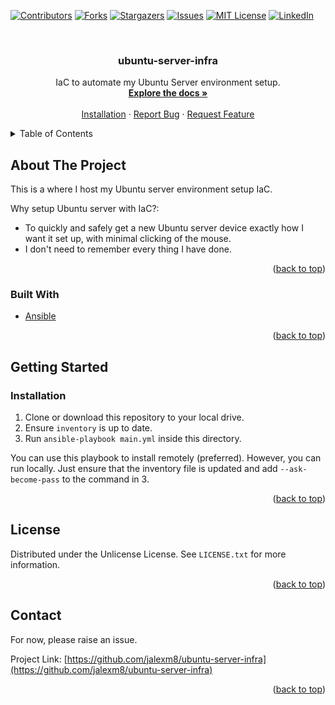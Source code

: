 <div id="top"></div>

[![Contributors][contributors-shield]][contributors-url]
[![Forks][forks-shield]][forks-url]
[![Stargazers][stars-shield]][stars-url]
[![Issues][issues-shield]][issues-url]
[![MIT License][license-shield]][license-url]
[![LinkedIn][linkedin-shield]][linkedin-url]



<!-- PROJECT LOGO -->
<br />
<div align="center">

  <h3 align="center">ubuntu-server-infra</h3>

  <p align="center">
    IaC to automate my Ubuntu Server environment setup.
    <br />
    <a href="https://github.com/jalexm8/ubuntu-server-infra"><strong>Explore the docs »</strong></a>
    <br />
    <br />
    <a href="https://github.com/jalexm8/ubuntu-server-infra/README.md#installation">Installation</a>
    ·
    <a href="https://github.com/jalexm8/ubuntu-server-infra/issues">Report Bug</a>
    ·
    <a href="https://github.com/jalexm8/ubuntu-server-infra/issues">Request Feature</a>
  </p>
</div>



<!-- TABLE OF CONTENTS -->
<details>
  <summary>Table of Contents</summary>
  <ol>
    <li>
      <a href="#about-the-project">About The Project</a>
      <ul>
        <li><a href="#built-with">Built With</a></li>
      </ul>
    </li>
    <li>
      <a href="#getting-started">Getting Started</a>
      <ul>
        <li><a href="#installation">Installation</a></li>
      </ul>
    </li>
    <li><a href="#license">License</a></li>
    <li><a href="#contact">Contact</a></li>
  </ol>
</details>



<!-- ABOUT THE PROJECT -->
## About The Project

This is a where I host my Ubuntu server environment setup IaC.

Why setup Ubuntu server with IaC?:
* To quickly and safely get a new Ubuntu server device exactly how I want it set up, with minimal clicking of the mouse.
* I don't need to remember every thing I have done.

<p align="right">(<a href="#top">back to top</a>)</p>

### Built With
* [Ansible](https://www.ansible.com/)

<p align="right">(<a href="#top">back to top</a>)</p>

<!-- GETTING STARTED -->
## Getting Started

### Installation
1. Clone or download this repository to your local drive.
2. Ensure `inventory` is up to date.
3. Run `ansible-playbook main.yml` inside this directory. 

You can use this playbook to install remotely (preferred). However, you can run locally. Just ensure that the inventory file is updated and add `--ask-become-pass` to the command in 3.

<p align="right">(<a href="#top">back to top</a>)</p>

<!-- LICENSE -->
## License

Distributed under the Unlicense License. See `LICENSE.txt` for more information.

<p align="right">(<a href="#top">back to top</a>)</p>

<!-- CONTACT -->
## Contact

For now, please raise an issue.

Project Link: [https://github.com/jalexm8/ubuntu-server-infra](https://github.com/jalexm8/ubuntu-server-infra)

<p align="right">(<a href="#top">back to top</a>)</p>



<!-- MARKDOWN LINKS & IMAGES -->
<!-- https://www.markdownguide.org/basic-syntax/#reference-style-links -->
[contributors-shield]: https://img.shields.io/github/contributors/jalexm8/ubuntu-server-infra.svg?style=for-the-badge
[contributors-url]: https://github.com/jalexm8/ubuntu-server-infra/graphs/contributors
[forks-shield]: https://img.shields.io/github/forks/jalexm8/ubuntu-server-infra.svg?style=for-the-badge
[forks-url]: https://github.com/jalexm8/ubuntu-server-infra/network/members
[stars-shield]: https://img.shields.io/github/stars/jalexm8/ubuntu-server-infra.svg?style=for-the-badge
[stars-url]: https://github.com/jalexm8/ubuntu-server-infra/stargazers
[issues-shield]: https://img.shields.io/github/issues/jalexm8/ubuntu-server-infra?color=yellow&style=for-the-badge
[issues-url]: https://github.com/jalexm8/ubuntu-server-infra/issues
[license-shield]: https://img.shields.io/github/license/jalexm8/ubuntu-server-infra.svg?style=for-the-badge
[license-url]: https://github.com/jalexm8/ubuntu-server-infra/blob/master/LICENSE.txt
[linkedin-shield]: https://img.shields.io/badge/-LinkedIn-black.svg?style=for-the-badge&logo=linkedin&colorB=555
[linkedin-url]: https://www.linkedin.com/in/jackalexander1008/
